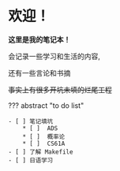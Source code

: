 # **欢迎！**

**这里是我的笔记本！**
    
会记录一些学习和生活的内容,

还有一些言论和书摘
    
<strike>事实上有很多开坑未填的烂尾工程</strike>


??? abstract "to do list"

    - [ ] 笔记填坑
        * [ ]  ADS
        * [ ]  概率论
        * [ ]  CS61A
    - [ ] 了解 Makefile
    - [ ] 日语学习
